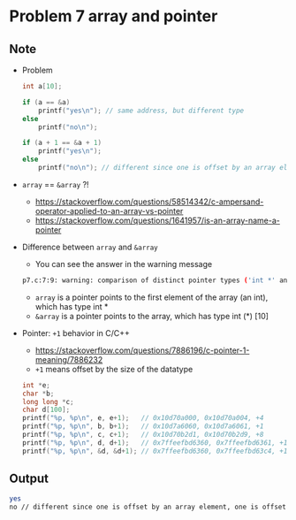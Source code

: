 Problem 7 array and pointer
===

Note
---

- Problem
    ```c
    int a[10];

    if (a == &a)
        printf("yes\n"); // same address, but different type
    else
        printf("no\n");
    
    if (a + 1 == &a + 1)
        printf("yes\n"); 
    else
        printf("no\n"); // different since one is offset by an array element, one is offset by whole array
    ```
- `array` == `&array` ?!
    - https://stackoverflow.com/questions/58514342/c-ampersand-operator-applied-to-an-array-vs-pointer
    - https://stackoverflow.com/questions/1641957/is-an-array-name-a-pointer

- Difference between `array` and `&array`
    - You can see the answer in the warning message

    ```sh
    p7.c:7:9: warning: comparison of distinct pointer types ('int *' and 'int (*)[10]')
    ```

    - `array` is a pointer points to the first element of the array (an int), which has type int *
    - `&array` is a pointer points to the array, which has type int (*) [10]

- Pointer: `+1` behavior in C/C++

    -   https://stackoverflow.com/questions/7886196/c-pointer-1-meaning/7886232
    -   `+1` means offset by the size of the datatype
    ```c
    int *e;
    char *b;
    long long *c;
    char d[100];
    printf("%p, %p\n", e, e+1);   // 0x10d70a000, 0x10d70a004, +4
    printf("%p, %p\n", b, b+1);   // 0x10d7a6060, 0x10d7a6061, +1
    printf("%p, %p\n", c, c+1);   // 0x10d70b2d1, 0x10d70b2d9, +8
    printf("%p, %p\n", d, d+1);   // 0x7ffeefbd6360, 0x7ffeefbd6361, +1
    printf("%p, %p\n", &d, &d+1); // 0x7ffeefbd6360, 0x7ffeefbd63c4, +100
    ```

Output
---
```sh
yes
no // different since one is offset by an array element, one is offset by whole array
```
